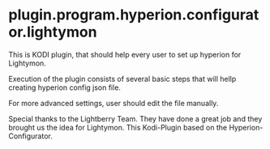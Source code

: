 # plugin.program.hyperion.configurator.lightymon

This is KODI plugin, that should help every user to set up hyperion for Lightymon.

Execution of the plugin consists of several basic steps that will hellp creating hyperion config json file.

For more advanced settings, user should edit the file manually.

Special thanks to the Lightberry Team. They have done a great job and they brought us the idea for Lightymon. This Kodi-Plugin based on the Hyperion-Configurator.